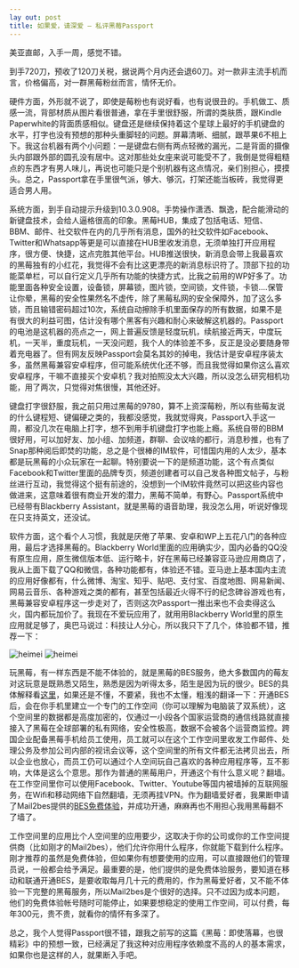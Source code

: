 ```yaml
---
lay out: post
title: 如果爱，请深爱 – 私评黑莓Passport
---
```


美亚直邮，入手一周，感觉不错。

到手720刀，预收了120刀关税，据说两个月内还会退60刀。对一款非主流手机而言，价格偏高，对一群黑莓粉丝而言，情怀无价。

硬件方面，外形就不说了，即使是莓粉也有说好看，也有说很丑的。手机做工、质感一流，背部材质从图片看很普通，拿在手里很舒服，所谓的类肤质，跟Kindle Paperwhite的背面质感相似。键盘还是继续保持着这个星球上最好的手机键盘的水平，打字也没有预想的那种头重脚轻的问题。屏幕清晰、细腻，跟苹果6不相上下。我这台机器有两个小问题：一是键盘右侧有两点轻微的漏光，二是背面的摄像头内部跟外部的圆孔没有居中。这对那些处女座来说可能受不了，我倒是觉得粗糙点的东西才有男人味儿，再说也可能只是个别机器有这点情况，亲们别担心，摸摸头。总之，Passport拿在手里很气派，够大、够沉，打架还能当板砖，我觉得更适合男人用。

系统方面，到手自动提示升级到10.3.0.908。手势操作潇洒、飘逸，配合能滑动的新键盘技术，会给人逼格很高的印象。黑莓HUB，集成了包括电话、短信、BBM、邮件、社交软件在内的几乎所有消息，国外的社交软件如Facebook、Twitter和Whatsapp等更是可以直接在HUB里收发消息，无须单独打开应用程序，很方便、快捷，这点完胜其他平台。HUB推送很快，新消息会带上我最喜欢的黑莓独有的小红花，我觉得不会有比这更漂亮的新消息标识符了。顶部下拉的功能菜单栏，可以自行定义几乎所有功能的快捷方式，比我之前用的WP好多了。功能里面各种安全设置，设备锁，屏幕锁，图片锁，空间锁，文件锁，卡锁….保管让你晕，黑莓的安全性果然名不虚传，除了黑莓私网的安全保障外，加了这么多锁，而且输错密码超过10次，系统自动擦除手机里面保存的所有数据，如果不是有很大的利益可图，估计没有哪个黑客有兴趣和耐心来破解这机器的。Passport的电池是这机器的亮点之一，网上普遍反馈是轻度玩机，续航接近两天，中度玩机，一天半，重度玩机，一天没问题，我个人的体验差不多，反正是没必要随身带着充电器了。但有网友反映Passport会莫名其妙的掉电，我估计是安卓程序装太多，虽然黑莓兼容安卓程序，但可能系统优化还不够，而且我觉得如果你这么喜欢安卓程序，干嘛不直接买个安卓机？我对拍照没太大兴趣，所以没怎么研究相机功能，用了两次，只觉得对焦很慢，其他还好。

键盘打字很舒服，我之前只用过黑莓的9780，算不上资深莓粉，所以有些莓友说的什么键程短、键偏硬之类的，我都没感觉，我就觉得爽，Passport入手这一周，都没几次在电脑上打字，想不到用手机键盘打字也能上瘾。系统自带的BBM很好用，可以加好友、加小组、加频道，群聊、会议啥的都行，消息秒推，也有了Snap那种阅后即焚的功能，总之是个很棒的IM软件，可惜国内用的人太少，基本都是玩黑莓的小众玩家在一起聊。特别要说一下的是频道功能，这个有点类似Facebook和Twitter里面的品牌专页，频道创建者可以自己发各种图文帖子，与粉丝进行互动，我觉得这个挺有前途的，没想到一个IM软件竟然可以把这些内容也做进来，这意味着很有商业开发的潜力，黑莓不简单，有野心。Passport系统中已经带有Blackberry Assistant，就是黑莓的语音助理，我没怎么用，听说好像现在只支持英文，还没试。

软件方面，这个看个人习惯，我就是厌倦了苹果、安卓和WP上五花八门的各种应用，最后才选择黑莓的。Blackberry World里面的应用确实少，国内必备的QQ没有原生应用，原生微信版本低、运行略卡，好在黑莓已经兼容亚马逊应用商店了，我从上面下载了QQ和微信，各种功能都有，体验还不错。亚马逊上基本国内主流的应用好像都有，什么微博、淘宝、知乎、贴吧、支付宝、百度地图、网易新闻、网易云音乐、各种游戏之类的都有，甚至包括最近火得不行的纪念碑谷游戏也有，黑莓兼容安卓程序这一步走对了，否则这次Passport一推出来也不会卖得这么火，国内都玩加价了。我现在不爱玩应用了，就用用Blackberry World里的原生应用就足够了，奥巴马说过：科技让人分心，所以我只下了几个，体验都不错，推荐一下：

![heimei](http://oifrca68z.bkt.clouddn.com/zeove/image/blackberry-desktop-1.jpg)   ![heimei](http://oifrca68z.bkt.clouddn.com/zeove/image/blackberry-desktop-2.jpg)

玩黑莓，有一样东西是不能不体验的，就是黑莓的BES服务，绝大多数国内的莓友对这玩意是既熟悉又陌生，熟悉是因为听得太多，陌生是因为玩的很少。BES的具体解释看[这里](http://www.mail2bes.com/?page_id=109)，如果还是不懂，不要紧，我也不太懂，粗浅的翻译一下：开通BES后，会在你手机里建立一个专门的工作空间（你可以理解为电脑装了双系统），这个空间里的数据都是高度加密的，仅通过一小段各个国家运营商的通信线路就直接接入了黑莓在全球部署的私有网络，安全性极高，数据不会被各个运营商监控。跨国企业配备黑莓手机给员工使用，员工就可以在这个工作空间里收发工作邮件、处理公务及参加公司内部的视讯会议等，这个空间里的所有文件都无法拷贝出去，所以企业也放心，而员工仍可以通过个人空间玩自己喜欢的各种应用程序等，互不影响，大体是这么个意思。那作为普通的黑莓用户，开通这个有什么意义呢？翻墙。在工作空间里你可以使用Facebook、Twitter、Youtube等国内被墙掉的互联网服务，在Wifi和移动网络下自然翻墙，无须再挂VPN。作为翻墙爱好者，我果断申请了Mail2bes提供的[BES免费体验](http://www.mail2bes.com/)，并成功开通，麻麻再也不用担心我用黑莓翻不了墙了。

工作空间里的应用比个人空间里的应用要少，这取决于你的公司或你的工作空间提供商（比如刚才的Mail2bes），他们允许你用什么程序，你就能下载到什么程序。刚才推荐的虽然是免费体验，但如果你有想要使用的应用，可以直接跟他们的管理员说，一般都会给予满足。最重要的是，他们提供的是免费体验服务，要知道在移动和联通开通BES，是要收取每月几十元的费用的，作为黑莓爱好者，又不能不体验一下完整的黑莓服务，所以Mail2bes是个很好的选择。只不过因为成本问题，他们的免费体验帐号随时可能停止，如果要想稳定的使用工作空间，可以付费，每年300元，贵不贵，就看你的情怀有多深了。

总之，我个人觉得Passport很不错，跟我之前写的这篇《黑莓：即使落幕，也很精彩》中的预想一致，已经满足了我这种对应用程序依赖度不高的人的基本需求，如果你也是这样的人，就果断入手吧。
